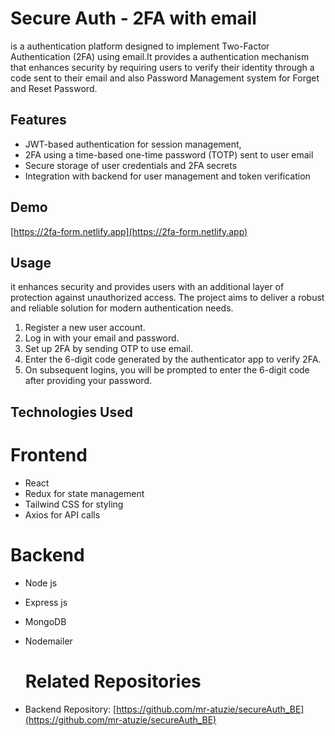 # Secure Auth - 2FA with email
is a authentication platform designed to implement Two-Factor Authentication (2FA) using email.It provides a authentication mechanism that enhances security by requiring users to verify their identity through a code sent to their email and also Password Management system for Forget and Reset Password.

## Features
- JWT-based authentication for session management,
- 2FA using a time-based one-time password (TOTP) sent to user email
- Secure storage of user credentials and 2FA secrets
- Integration with backend for user management and token verification

## Demo
[https://2fa-form.netlify.app](https://2fa-form.netlify.app)

## Usage
it enhances security and provides users with an additional layer of protection against unauthorized access. The project aims to deliver a robust and reliable solution for modern authentication needs.

1. Register a new user account.
2. Log in with your email and password.
3. Set up 2FA by sending OTP to use email.
4. Enter the 6-digit code generated by the authenticator app to verify 2FA.
5. On subsequent logins, you will be prompted to enter the 6-digit code after providing your password.

## Technologies Used
# Frontend
- React
- Redux for state management
- Tailwind CSS for styling
- Axios for API calls

# Backend
- Node js
- Express js
- MongoDB
- Nodemailer

  # Related Repositories
- Backend Repository: [https://github.com/mr-atuzie/secureAuth_BE](https://github.com/mr-atuzie/secureAuth_BE)
